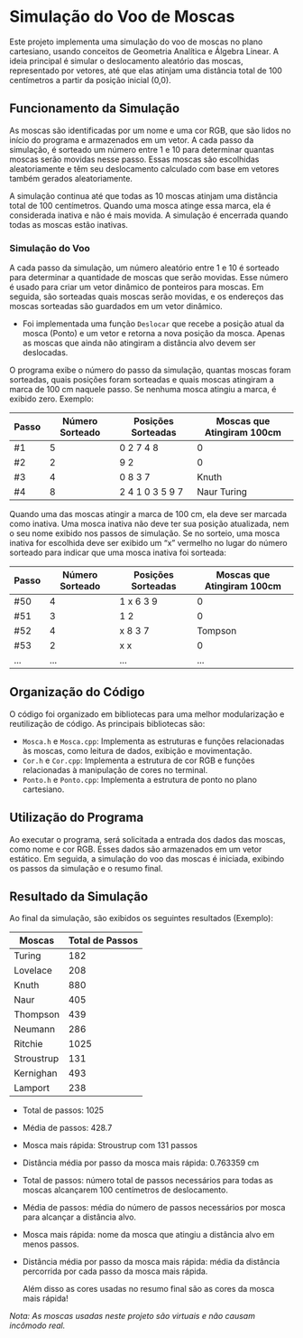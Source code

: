 # Simulação do Voo de Moscas

Este projeto implementa uma simulação do voo de moscas no plano cartesiano, usando conceitos de Geometria Analítica e Álgebra Linear. A ideia principal é simular o deslocamento aleatório das moscas, representado por vetores, até que elas atinjam uma distância total de 100 centímetros a partir da posição inicial (0,0).

## Funcionamento da Simulação

As moscas são identificadas por um nome e uma cor RGB, que são lidos no início do programa e armazenados em um vetor. A cada passo da simulação, é sorteado um número entre 1 e 10 para determinar quantas moscas serão movidas nesse passo. Essas moscas são escolhidas aleatoriamente e têm seu deslocamento calculado com base em vetores também gerados aleatoriamente.

A simulação continua até que todas as 10 moscas atinjam uma distância total de 100 centímetros. Quando uma mosca atinge essa marca, ela é considerada inativa e não é mais movida. A simulação é encerrada quando todas as moscas estão inativas.

### Simulação do Voo

A cada passo da simulação, um número aleatório entre 1 e 10 é sorteado para determinar a quantidade de moscas que serão movidas. Esse número é usado para criar um vetor dinâmico de ponteiros para moscas. Em seguida, são sorteadas quais moscas serão movidas, e os endereços das moscas sorteadas são guardados em um vetor dinâmico.

- Foi implementada uma função `Deslocar` que recebe a posição atual da mosca (Ponto) e um vetor e retorna a nova posição da mosca. Apenas as moscas que ainda não atingiram a distância alvo devem ser deslocadas.

O programa exibe o número do passo da simulação, quantas moscas foram sorteadas, quais posições foram sorteadas e quais moscas atingiram a marca de 100 cm naquele passo. Se nenhuma mosca atingiu a marca, é exibido zero. Exemplo:

| Passo | Número Sorteado | Posições Sorteadas | Moscas que Atingiram 100cm |
|-------|-----------------|--------------------|---------------------------|
| #1    | 5               | 0 2 7 4 8          | 0                         |
| #2    | 2               | 9 2                | 0                         |
| #3    | 4               | 0 8 3 7            | Knuth                     |
| #4    | 8               | 2 4 1 0 3 5 9 7    | Naur Turing               |

Quando uma das moscas atingir a marca de 100 cm, ela deve ser marcada como inativa. Uma 
mosca inativa não deve ter sua posição atualizada, nem o seu nome exibido nos passos de 
simulação. Se no sorteio, uma mosca inativa for escolhida deve ser exibido um “x” vermelho no 
lugar do número sorteado para indicar que uma mosca inativa foi sorteada:

| Passo | Número Sorteado | Posições Sorteadas | Moscas que Atingiram 100cm |
|-------|-----------------|--------------------|---------------------------|
| #50   | 4               | 1 x 6 3 9          | 0                         |
| #51   | 3               | 1 2                | 0                         |
| #52   | 4               | x 8 3 7            | Tompson                   |
| #53   | 2               | x x                | 0                         |
| ...   | ...             | ...                | ...                       |



## Organização do Código

O código foi organizado em bibliotecas para uma melhor modularização e reutilização de código. As principais bibliotecas são:

- `Mosca.h` e `Mosca.cpp`: Implementa as estruturas e funções relacionadas às moscas, como leitura de dados, exibição e movimentação.
- `Cor.h` e `Cor.cpp`: Implementa a estrutura de cor RGB e funções relacionadas à manipulação de cores no terminal.
- `Ponto.h` e `Ponto.cpp`: Implementa a estrutura de ponto no plano cartesiano.

## Utilização do Programa

Ao executar o programa, será solicitada a entrada dos dados das moscas, como nome e cor RGB. Esses dados são armazenados em um vetor estático. Em seguida, a simulação do voo das moscas é iniciada, exibindo os passos da simulação e o resumo final.

## Resultado da Simulação

Ao final da simulação, são exibidos os seguintes resultados (Exemplo):

Moscas | Total de Passos
------ | ---------------
Turing | 182
Lovelace | 208
Knuth | 880
Naur | 405
Thompson | 439
Neumann | 286
Ritchie | 1025
Stroustrup | 131
Kernighan | 493
Lamport | 238
- Total de passos: 1025
- Média de passos: 428.7
- Mosca mais rápida: Stroustrup com 131 passos
- Distância média por passo da mosca mais rápida: 0.763359 cm
- Total de passos: número total de passos necessários para todas as moscas alcançarem 100 centímetros de deslocamento.
- Média de passos: média do número de passos necessários por mosca para alcançar a distância alvo.
- Mosca mais rápida: nome da mosca que atingiu a distância alvo em menos passos.
- Distância média por passo da mosca mais rápida: média da distância percorrida por cada passo da mosca mais rápida.

  Além disso as cores usadas no resumo final são as cores da mosca mais rápida!

*Nota: As moscas usadas neste projeto são virtuais e não causam incômodo real.*
